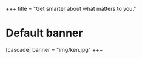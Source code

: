+++
title = "Get smarter about what matters to you."
# Default banner
[cascade]
  banner = "img/ken.jpg"
+++
